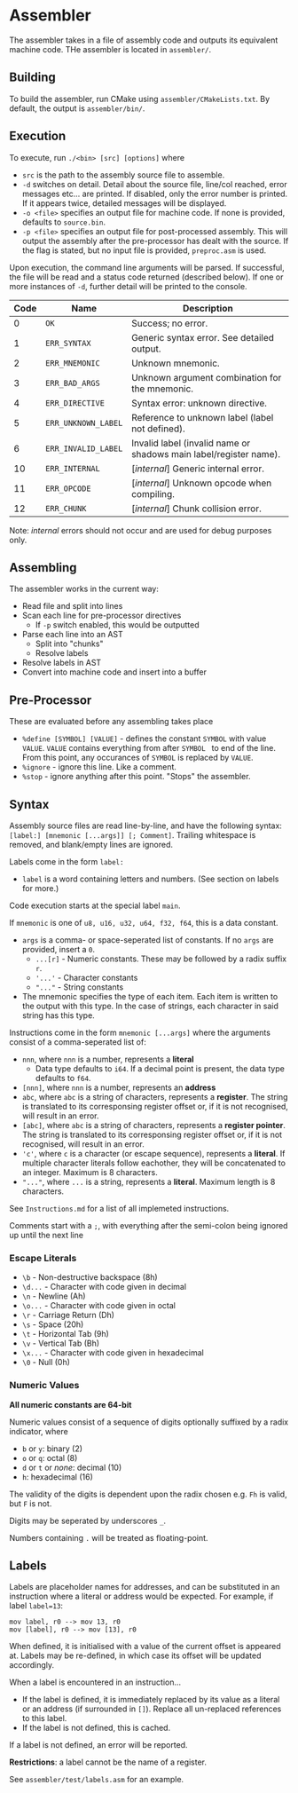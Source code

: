 # Assembler

The assembler takes in a file of assembly code and outputs its equivalent machine code.
THe assembler is located in `assembler/`.

## Building

To build the assembler, run CMake using `assembler/CMakeLists.txt`.
By default, the output is `assembler/bin/`.

## Execution

To execute, run `./<bin> [src] [options]` where
  - `src` is the path to the assembly source file to assemble.
  - `-d` switches on detail. Detail about the source file, line/col reached, error messages etc... are printed. If disabled, only the error number is printed. If it appears twice, detailed messages will be displayed.
  - `-o <file>` specifies an output file for machine code. If none is provided, defaults to `source.bin`.
  - `-p <file>` specifies an output file for post-processed assembly. This will output the assembly after the pre-processor has dealt with the source. If the flag is stated, but no input file is provided, `preproc.asm` is used.

Upon execution, the command line arguments will be parsed. If successful, the file will be read and a status code returned (described below).
If one or more instances of `-d`, further detail will be printed to the console.

| Code | Name                | Description                                                       |
|------|---------------------|-------------------------------------------------------------------|
| 0    | `OK`                | Success; no error.                                                |
| 1    | `ERR_SYNTAX`        | Generic syntax error. See detailed output.                        | 
| 2    | `ERR_MNEMONIC`      | Unknown mnemonic.                                                 |
| 3    | `ERR_BAD_ARGS`      | Unknown argument combination for the mnemonic.                    |
| 4    | `ERR_DIRECTIVE`     | Syntax error: unknown directive.                                  |
| 5    | `ERR_UNKNOWN_LABEL` | Reference to unknown label (label not defined).                   |
| 6    | `ERR_INVALID_LABEL` | Invalid label (invalid name or shadows main label/register name). |
| 10   | `ERR_INTERNAL`      | [*internal*] Generic internal error.                              |
| 11   | `ERR_OPCODE`        | [*internal*] Unknown opcode when compiling.                       |
| 12   | `ERR_CHUNK`         | [*internal*] Chunk collision error.                               |

Note: *internal* errors should not occur and are used for debug purposes only.

## Assembling

The assembler works in the current way:

- Read file and split into lines
- Scan each line for pre-processor directives
  - If `-p` switch enabled, this would be outputted 
- Parse each line into an AST
  - Split into "chunks"
  - Resolve labels
- Resolve labels in AST
- Convert into machine code and insert into a buffer

## Pre-Processor

These are evaluated before any assembling takes place

- `%define [SYMBOL] [VALUE]` - defines the constant `SYMBOL` with value `VALUE`. `VALUE` contains everything from after `SYMBOL ` to end of the line. From this point, any occurances of `SYMBOL` is replaced by `VALUE`.
- `%ignore` - ignore this line. Like a comment.
- `%stop` - ignore anything after this point. "Stops" the assembler.

## Syntax

Assembly source files are read line-by-line, and have the following syntax: `[label:] [mnemonic [...args]] [; Comment]`. Trailing whitespace is removed, and blank/empty lines are ignored.

Labels come in the form `label:`
  - `label` is a word containing letters and numbers. (See section on labels for more.)

Code execution starts at the special label `main`.

If `mnemonic` is one of `u8, u16, u32, u64, f32, f64`, this is a data constant.
  - `args` is a comma- or space-seperated list of constants. If no `args` are provided, insert a `0`.
    - `...[r]` - Numeric constants. These may be followed by a radix suffix `r`.  
    - `'...'` - Character constants
    - `"..."` - String constants
  - The mnemonic specifies the type of each item. Each item is written to the output with this type. In the case of strings, each character in said string has this type.

Instructions come in the form `mnemonic [...args]` where the arguments consist of a comma-seperated list of:
  - `nnn`, where `nnn` is a number, represents a **literal**
    - Data type defaults to `i64`. If a decimal point is present, the data type defaults to `f64`.
  - `[nnn]`, where `nnn` is a number, represents an **address**
  - `abc`, where `abc` is a string of characters, represents a **register**. The string is translated to its corresponsing register offset or, if it is not recognised, will result in an error.
  - `[abc]`, where `abc` is a string of characters, represents a **register pointer**. The string is translated to its corresponsing register offset or, if it is not recognised, will result in an error.
  - `'c'`, where `c` is a character (or escape sequence), represents a **literal**. If multiple character literals follow eachother, they will be concatenated to an integer. Maximum is 8 characters.
  - `"..."`, where `...` is a string, represents a **literal**. Maximum length is 8 characters.

See `Instructions.md` for a list of all implemeted instructions.

Comments start with a `;`, with everything after the semi-colon being ignored up until the next line

### Escape Literals

- `\b` - Non-destructive backspace (8h)
- `\d...` - Character with code given in decimal
- `\n` - Newline (Ah)
- `\o...` - Character with code given in octal
- `\r` - Carriage Return (Dh)
- `\s` - Space (20h)
- `\t` - Horizontal Tab (9h)
- `\v` - Vertical Tab (Bh)
- `\x...` - Character with code given in hexadecimal
- `\0` - Null (0h)

### Numeric Values

**All numeric constants are 64-bit**

Numeric values consist of a sequence of digits optionally suffixed by a radix indicator, where
  - `b` or `y`: binary (2)
  - `o` or `q`: octal (8)
  - `d` or `t` or *none*: decimal (10)
  - `h`: hexadecimal (16)

The validity of the digits is dependent upon the radix chosen e.g. `Fh` is valid, but `F` is not.

Digits may be seperated by underscores `_`.

Numbers containing `.` will be treated as floating-point.

## Labels

Labels are placeholder names for addresses, and can be substituted in an instruction where a literal or address would be expected. For example, if label `label=13`:

```
mov label, r0 --> mov 13, r0
mov [label], r0 --> mov [13], r0
```

When defined, it is initialised with a value of the current offset is appeared at. Labels may be re-defined, in which case its offset will be updated accordingly.

When a label is encountered in an instruction...
  - If the label is defined, it is immediately replaced by its value as a literal or an address (if surrounded in `[]`). Replace all un-replaced references to this label.
  - If the label is not defined, this is cached.

If a label is not defined, an error will be reported.

**Restrictions**: a label cannot be the name of a register.

See `assembler/test/labels.asm` for an example.
